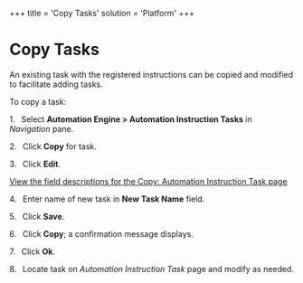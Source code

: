 +++
title = 'Copy Tasks'
solution = 'Platform'
+++

# Copy Tasks

An existing task with the registered instructions can be copied and
modified to facilitate adding tasks.

To copy a
task:

1\.<span style="font: 7.0pt &#39;Times New Roman&#39;;">   </span> Select
**Automation Engine \> Automation Instruction Tasks** in *Navigation*
pane.

2\.<span style="font: 7.0pt &#39;Times New Roman&#39;;">   </span> Click
**Copy** for task.

3\.<span style="font: 7.0pt &#39;Times New Roman&#39;;">   </span> Click
**Edit<span style="font-weight: normal;">.</span>**

[View the field descriptions for the Copy: Automation Instruction Task
page](Copy_Automation_Instruction_Task)

4\.<span style="font: 7.0pt &#39;Times New Roman&#39;;">   </span> Enter
name of new task in **New Task Name** field.

5\.<span style="font: 7.0pt &#39;Times New Roman&#39;;">   </span> Click
**Save<span style="font-weight: normal;">.</span>**

6\.<span style="font: 7.0pt &#39;Times New Roman&#39;;">   </span> Click
**Copy**; a confirmation message displays.

7\.<span style="font: 7.0pt &#39;Times New Roman&#39;;">   </span> Click
**Ok**.

8\.<span style="font: 7.0pt &#39;Times New Roman&#39;;">   </span> Locate
task on *Automation Instruction Task* page and modify as needed.
